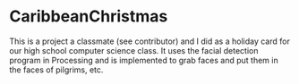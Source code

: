 # CaribbeanChristmas
This is a project a classmate (see contributor) and I did as a holiday card for our high school computer science class. It uses the facial detection program in Processing and is implemented to grab faces and put them in the faces of pilgrims, etc.
